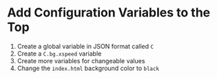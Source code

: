 # Add Configuration Variables to the Top

1. Create a global variable in JSON format called `C`
1. Create a `C.bg.xspeed` variable
1. Create more variables for changeable values
1. Change the `index.html` background color to `black`

